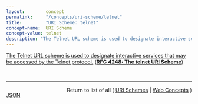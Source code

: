 ```yaml
---
layout:        concept
permalink:     "/concepts/uri-scheme/telnet"
title:         "URI Scheme: telnet"
concept-name:  URI Scheme
concept-value: telnet
description: "The Telnet URL scheme is used to designate interactive services that may be accessed by the Telnet protocol."
---
```


[The Telnet URL scheme is used to designate interactive services that may be accessed by the Telnet protocol.](http://tools.ietf.org/html/rfc4248#section-2 "Read documentation for URI Scheme &#34;telnet&#34;") (**[RFC 4248: The telnet URI Scheme](/specs/IETF/RFC/4248 "This document specifies the telnet Uniform Resource Identifier (URI) scheme that was originally specified in RFC 1738. The purpose of this document is to allow RFC 1738 to be made obsolete while keeping the information about the scheme on standards track.")**)

<br/>
<hr/>

<p style="float : left"><a href="./telnet.json" title="JSON representing this particular Web Concept value">JSON</a></p>
<p style="text-align: right">Return to list of all ( <a href="../uri-scheme/">URI Schemes</a> | <a href="../">Web Concepts</a> )</p>
